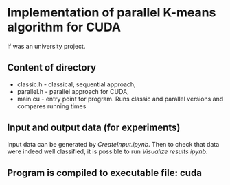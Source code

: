 # Implementation of parallel K-means algorithm for CUDA

If was an university project.

## Content of directory
* classic.h - classical, sequential approach,
* parallel.h - parallel approach for CUDA,
* main.cu - entry point for program. Runs classic and parallel versions and compares running times

## Input and output data (for experiments)
Input data can be generated by *CreateInput.ipynb*. Then to check that data were indeed well classified, it is possible to run *Visualize results.ipynb*.

## Program is compiled to executable file: cuda